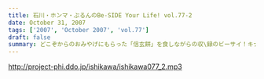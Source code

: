```yaml
---
title: 石川・ホンマ・ぶるんのBe-SIDE Your Life! vol.77-2
date: October 31, 2007
tags: ['2007', 'October 2007', 'vol.77']
draft: false
summary: どこぞからのおみやげにもらった「信玄餅」を食しながらの収\録のビーサイ！キナコが飛び散るのでスタジオで食べるのには要注意・・・NAMAE
---
```


http://project-phi.ddo.jp/ishikawa/ishikawa077_2.mp3